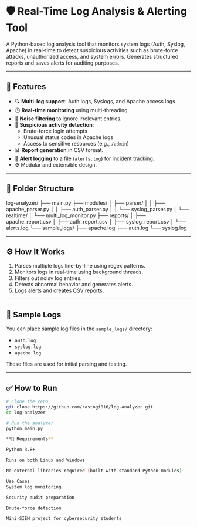 # 🛡️ Real-Time Log Analysis & Alerting Tool

A Python-based log analysis tool that monitors system logs (Auth, Syslog, Apache) in real-time to detect suspicious activities such as brute-force attacks, unauthorized access, and system errors. Generates structured reports and saves alerts for auditing purposes.

---

## 🚀 Features

- 🔍 **Multi-log support**: Auth logs, Syslogs, and Apache access logs.
- 🕒 **Real-time monitoring** using multi-threading.
- 🧠 **Noise filtering** to ignore irrelevant entries.
- 🚨 **Suspicious activity detection**:
  - Brute-force login attempts
  - Unusual status codes in Apache logs
  - Access to sensitive resources (e.g., `/admin`)
- 📊 **Report generation** in CSV format.
- 📁 **Alert logging** to a file (`alerts.log`) for incident tracking.
- ⚙️ Modular and extensible design.

---

## 📁 Folder Structure

log-analyzer/ ├── main.py ├── modules/ │ ├── parser/ │ │ ├── apache_parser.py │ │ ├── auth_parser.py │ │ └── syslog_parser.py │ └── realtime/ │ └── multi_log_monitor.py ├── reports/ │ ├── apache_report.csv │ ├── auth_report.csv │ ├── syslog_report.csv │ └── alerts.log └── sample_logs/ ├── apache.log ├── auth.log └── syslog.log


---

## ⚙️ How It Works

1. Parses multiple logs line-by-line using regex patterns.
2. Monitors logs in real-time using background threads.
3. Filters out noisy log entries.
4. Detects abnormal behavior and generates alerts.
5. Logs alerts and creates CSV reports.

---

## 🧪 Sample Logs

You can place sample log files in the `sample_logs/` directory:
- `auth.log`
- `syslog.log`
- `apache.log`

These files are used for initial parsing and testing.

---

## ✅ How to Run

```bash
# Clone the repo
git clone https://github.com/rastogi016/log-analyzer.git
cd log-analyzer

# Run the analyzer
python main.py

**🔧 Requirements**

Python 3.8+

Runs on both Linux and Windows

No external libraries required (built with standard Python modules)

Use Cases
System log monitoring

Security audit preparation

Brute-force detection

Mini-SIEM project for cybersecurity students

